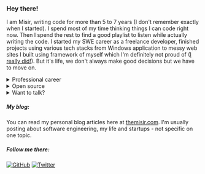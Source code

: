 ### Hey there!

I am Misir, writing code for more than 5 to 7 years (I don't remember exactly when I started). I spend most of my time thinking things I can code right now. Then I spend the rest to find a good playlist to listen while actually writing the code. I started my SWE career as a freelance developer, finished projects using various tech stacks from Windows application to messy web sites I built using framework of myself which I'm definitely not proud of ([I really did!](https://github.com/whilend/Superfast)). But it's life, we don't always make good decisions but we have to move on.

<details>
<summary>Professional career</summary>

The main jumpstart of my "professional" career started with me and a few other guys and gals together deciding to founding a startup. I spend most of my days and nights working on it, I left university to have more free time to laugh at memes and spend the rest to work on the project. I am not gonna lie, founding a company and running it was a hell a lot of stressful thing to deal with. Sometimes I wished I didn't commited at all into it. But after all I don't regret it, or any other decisions it might have lead to. It gave me lots of opportunities, I met lots of great people, had chance to say "hello" and sit on mute for hours on meetings with some popular VC firms and enterprises. I made up lots of friendships at that company. There was some moments with slight drama but that's also needed to add some spiciness to the life. It gave me chance to start my career from the top of the career ladder and see how things are going up there (stressful af). (todo: write a blog post to expand this story).

</details>

<details>
<summary>Open source</summary>

Aside from commercial involvement somehow I also got into working on various Open Source projects on various scales and had chance to met or interact with some awesome people from the community! If you ask me "how to start contributing to open source", I would say don't do it just for the sake of doing it. You won't enjoy the process. I started my open source involvement to speed up my own development process by fixing some issues on open source libraries I use. So instead of waiting days or months to get a fix I just worked on fixing it myself and proposed the changes.

Here's some of the remarkable contributions I'm proud to share: [dart-lang/pub#3007](https://github.com/dart-lang/pub/pull/3007), [hivedb/hive](https://github.com/hivedb/hive), aand that's it, It aint much but it's honest work. Aside from all of that I am currently working on various stuff which I can't talk about because of NDAs and the rest is just junk weekend projects. My current favourite programming language is - none. I don't like any of them, all of them have something that feels not complete or not usable for certain use cases. I just use whatever I want when I need one. But lately I usually pick one of those: C#, TypeScript, Dart, Golang, SQL, and belowed HTML.

</details>

<details>
<summary>Want to talk?</summary>

Too bad I don't want, well at least I don't prefer a real-time form of communication at the moment. You better off reaching out to me via email and then we can see if that's an option. Is that rude? Maybe, but I better off explaining stuff as a written communication than directing you in real time as speaking. It just doesn't work for me and I need hours before to prepare and a few more hours to wind off.

Also hey you'll get to keep records of our communication in a _"most"_ efficient way (plain text) as long as possible. When you need to revisit the same subject you can just check your email history and read the response again.

That said I am not entirely closed to the idea of real time communication, we just need to have a good reason to do. If you think you got one, don't hesitate to reach out to me. You will find a way to reach out if you need.
  
</details>

##### My blog:

You can read my personal blog articles here at [themisir.com](https://themisir.com). I'm usually posting about software engineering, my life and startups - not specific on one topic.

##### Follow me there:

[![GitHub](https://img.shields.io/github/followers/themisir?style=social)](https://github.com/themisir)
[![Twitter](https://img.shields.io/twitter/follow/themisir?style=social)](https://twitter.com/themisir)
